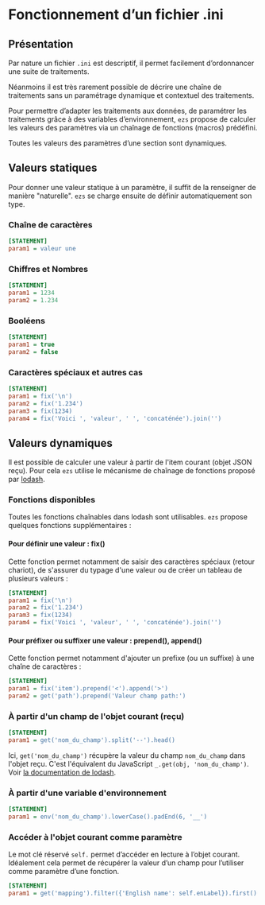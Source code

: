 # Fonctionnement d’un fichier .ini

## Présentation

Par nature un fichier `.ini` est descriptif, il permet facilement d’ordonnancer
une suite de traitements.

Néanmoins il est très rarement possible de décrire une chaîne de traitements
sans un paramétrage dynamique et contextuel des traitements.

Pour permettre d’adapter les traitements aux données, de paramétrer les
traitements grâce à des variables d’environnement, `ezs` propose de calculer les
valeurs des paramètres via un chaînage de fonctions (macros) prédéfini.

Toutes les valeurs des paramètres d’une section sont dynamiques.

## Valeurs statiques

Pour donner une valeur statique à un paramètre, il suffit de la renseigner de
manière "naturelle". `ezs` se charge ensuite de définir automatiquement son
type.

### Chaîne de caractères

```ini
[STATEMENT]
param1 = valeur une
```

### Chiffres et Nombres

```ini
[STATEMENT]
param1 = 1234
param2 = 1.234
```

### Booléens

```ini
[STATEMENT]
param1 = true
param2 = false
```

### Caractères spéciaux et autres cas

```ini
[STATEMENT]
param1 = fix('\n')
param2 = fix('1.234')
param3 = fix(1234)
param4 = fix('Voici ', 'valeur', ' ', 'concaténée').join('')
```

## Valeurs dynamiques

Il est possible de calculer une valeur à partir de l'item courant (objet JSON
reçu). Pour cela `ezs` utilise le mécanisme de chaînage de fonctions proposé par
[lodash](https://lodash.com/docs/4.17.15#chain).

### Fonctions disponibles

Toutes les fonctions chaînables dans lodash sont utilisables.
`ezs` propose quelques fonctions supplémentaires :

#### Pour définir une valeur : fix()

Cette fonction permet notamment de saisir des caractères spéciaux (retour
chariot), de s'assurer du typage d'une valeur ou de créer un tableau de
plusieurs valeurs :

```ini
[STATEMENT]
param1 = fix('\n')
param2 = fix('1.234')
param3 = fix(1234)
param4 = fix('Voici ', 'valeur', ' ', 'concaténée').join('')
```

#### Pour préfixer ou suffixer une valeur : prepend(), append()

Cette fonction permet notamment d'ajouter un prefixe (ou un suffixe) à une
chaîne de caractères :

```ini
[STATEMENT]
param1 = fix('item').prepend('<').append('>')
param2 = get('path').prepend('Valeur champ path:')
```

### À partir d'un champ de l'objet courant (reçu)

```ini
[STATEMENT]
param1 = get('nom_du_champ').split('--').head()
```

Ici, `get('nom_du_champ')` récupère la valeur du champ `nom_du_champ` dans
l'objet reçu. C'est l'équivalent du JavaScript `_.get(obj, 'nom_du_champ')`.
Voir [la documentation de lodash](https://lodash.com/docs/4.17.15#get).

### À partir d'une variable d'environnement

```ini
[STATEMENT]
param1 = env('nom_du_champ').lowerCase().padEnd(6, '__')
```

### Accéder à l'objet courant comme paramètre

Le mot clé réservé `self.`  permet d’accéder en lecture à l’objet courant.  
Idéalement cela permet de récupérer la valeur d’un champ pour l’utiliser comme
paramètre d’une fonction.

```ini
[STATEMENT]
param1 = get('mapping').filter({'English name': self.enLabel}).first().get('alpha-2 code')
```
